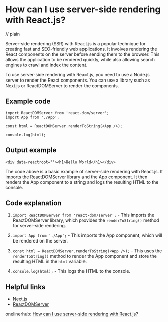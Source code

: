# How can I use server-side rendering with React.js?
// plain

Server-side rendering (SSR) with React.js is a popular technique for creating fast and SEO-friendly web applications. It involves rendering the React components on the server before sending them to the browser. This allows the application to be rendered quickly, while also allowing search engines to crawl and index the content.

To use server-side rendering with React.js, you need to use a Node.js server to render the React components. You can use a library such as Next.js or ReactDOMServer to render the components.

## Example code

```
import ReactDOMServer from 'react-dom/server';
import App from './App';

const html = ReactDOMServer.renderToString(<App />);

console.log(html);
```

## Output example

```
<div data-reactroot=""><h1>Hello World</h1></div>
```

The code above is a basic example of server-side rendering with React.js. It imports the ReactDOMServer library and the App component. It then renders the App component to a string and logs the resulting HTML to the console.

## Code explanation


1. `import ReactDOMServer from 'react-dom/server';` - This imports the ReactDOMServer library, which provides the `renderToString()` method for server-side rendering.

2. `import App from './App';` - This imports the App component, which will be rendered on the server.

3. `const html = ReactDOMServer.renderToString(<App />);` - This uses the `renderToString()` method to render the App component and store the resulting HTML in the `html` variable.

4. `console.log(html);` - This logs the HTML to the console.

## Helpful links

- [Next.js](https://nextjs.org/)
- [ReactDOMServer](https://reactjs.org/docs/react-dom-server.html)

onelinerhub: [How can I use server-side rendering with React.js?](https://onelinerhub.com/reactjs/how-can-i-use-server-side-rendering-with-react-js)